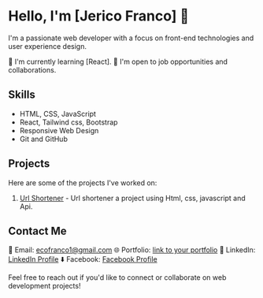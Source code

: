 # Hello, I'm [Jerico Franco] 👋

I'm a passionate web developer with a focus on front-end technologies and user experience design.

🌱 I'm currently learning [React].
💼 I'm open to job opportunities and collaborations.

## Skills

- HTML, CSS, JavaScript
- React, Tailwind css, Bootstrap
- Responsive Web Design
- Git and GitHub

## Projects

Here are some of the projects I've worked on:

1. [Url Shortener](https://cout05.github.io/url-shortener/) - Url shortener a project using Html, css, javascript and Api.

## Contact Me

📧 Email: ecofranco1@gmail.com
🌐 Portfolio: [link to your portfolio](https://francojerico.netlify.app/)
📱 LinkedIn: [LinkedIn Profile](https://www.linkedin.com/in/jerico-franco-37b75627b/)
⬇️ Facebook: [Facebook Profile](https://www.facebook.com/jericofranco15/)

Feel free to reach out if you'd like to connect or collaborate on web development projects!

<!-- Feel free to add more sections as needed and customize the content to match your profile. -->

